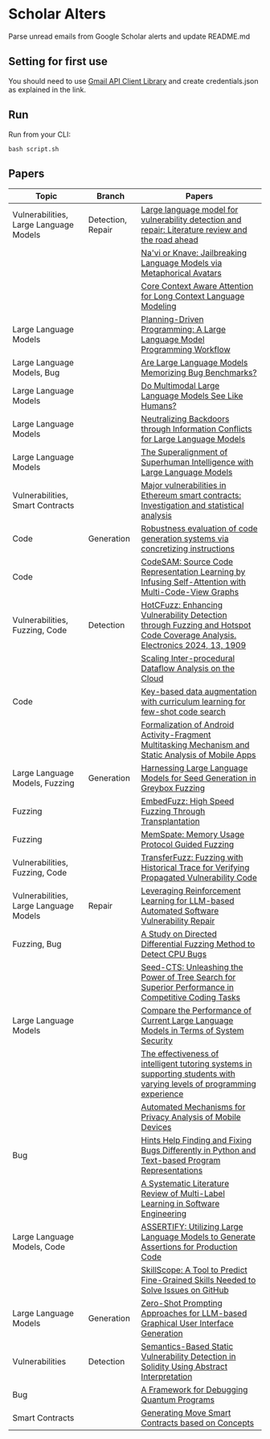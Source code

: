 # Scholar Alters
Parse unread emails from Google Scholar alerts and update README.md

## Setting for first use
You should need to use [Gmail API Client Library](https://developers.google.com/gmail/api/quickstart/python) and create
credentials.json as explained in the link.

## Run
Run from your CLI:
```
bash script.sh
```
## Papers

| Topic | Branch | Papers |
| --- | --- | --- |
| Vulnerabilities, Large Language Models | Detection, Repair | [Large language model for vulnerability detection and repair: Literature review and the road ahead](https://scholar.google.com/scholar_url?url=https://dl.acm.org/doi/pdf/10.1145/3708522&hl=en&sa=X&d=5019072650767063667&ei=5W5mZ_fyBIqay9YP7vuXyQg&scisig=AFWwaeZZIV_GpHDBtnuWVprsnxdU&oi=scholaralrt&hist=apJ4fD8AAAAJ:13416253053927943580:AFWwaeZVA4m24uKFAp1p69HyQLno&html=&pos=0&folt=art) |
|  |  | [Na'vi or Knave: Jailbreaking Language Models via Metaphorical Avatars](https://scholar.google.com/scholar_url?url=https://arxiv.org/pdf/2412.12145&hl=en&sa=X&d=18286592697412870574&ei=5G5mZ7TdMp7Iy9YP1bSDiQY&scisig=AFWwaeaBuYokGpr4bf1iU52ucqXp&oi=scholaralrt&hist=apJ4fD8AAAAJ:3096313017463695374:AFWwaeb8R4GEV1B4xk_Cz2b6H7gj&html=&pos=0&folt=rel) |
|  |  | [Core Context Aware Attention for Long Context Language Modeling](https://scholar.google.com/scholar_url?url=https://arxiv.org/pdf/2412.12465&hl=en&sa=X&d=10061493522162038226&ei=5G5mZ7TdMp7Iy9YP1bSDiQY&scisig=AFWwaeaUlmVBSf2-60NNFo7xArHb&oi=scholaralrt&hist=apJ4fD8AAAAJ:3096313017463695374:AFWwaeb8R4GEV1B4xk_Cz2b6H7gj&html=&pos=1&folt=rel) |
| Large Language Models |  | [Planning-Driven Programming: A Large Language Model Programming Workflow](https://scholar.google.com/scholar_url?url=https://arxiv.org/pdf/2411.14503&hl=en&sa=X&d=17678802090317173312&ei=5G5mZ7TdMp7Iy9YP1bSDiQY&scisig=AFWwaebyL9oTDNQW-bU_DPPEdxZY&oi=scholaralrt&hist=apJ4fD8AAAAJ:3096313017463695374:AFWwaeb8R4GEV1B4xk_Cz2b6H7gj&html=&pos=2&folt=rel) |
| Large Language Models, Bug |  | [Are Large Language Models Memorizing Bug Benchmarks?](https://scholar.google.com/scholar_url?url=https://arxiv.org/pdf/2411.13323&hl=en&sa=X&d=16308175944622269406&ei=5G5mZ7TdMp7Iy9YP1bSDiQY&scisig=AFWwaeadpGI8ln7HemPApVQI85D3&oi=scholaralrt&hist=apJ4fD8AAAAJ:3096313017463695374:AFWwaeb8R4GEV1B4xk_Cz2b6H7gj&html=&pos=3&folt=rel) |
| Large Language Models |  | [Do Multimodal Large Language Models See Like Humans?](https://scholar.google.com/scholar_url?url=https://arxiv.org/pdf/2412.09603%3F&hl=en&sa=X&d=229295326935721478&ei=5G5mZ7TdMp7Iy9YP1bSDiQY&scisig=AFWwaebjxgymnxcwQIZqJI-rAbpc&oi=scholaralrt&hist=apJ4fD8AAAAJ:3096313017463695374:AFWwaeb8R4GEV1B4xk_Cz2b6H7gj&html=&pos=4&folt=rel) |
| Large Language Models |  | [Neutralizing Backdoors through Information Conflicts for Large Language Models](https://scholar.google.com/scholar_url?url=https://arxiv.org/pdf/2411.18280&hl=en&sa=X&d=17163141338557935905&ei=5G5mZ7TdMp7Iy9YP1bSDiQY&scisig=AFWwaeZ39isskOW_akuIwbnDYyhI&oi=scholaralrt&hist=apJ4fD8AAAAJ:3096313017463695374:AFWwaeb8R4GEV1B4xk_Cz2b6H7gj&html=&pos=5&folt=rel) |
| Large Language Models |  | [The Superalignment of Superhuman Intelligence with Large Language Models](https://scholar.google.com/scholar_url?url=https://arxiv.org/pdf/2412.11145&hl=en&sa=X&d=13825179590870051846&ei=5G5mZ7TdMp7Iy9YP1bSDiQY&scisig=AFWwaeYerMHLD05jPXJknSLCWDkN&oi=scholaralrt&hist=apJ4fD8AAAAJ:3096313017463695374:AFWwaeb8R4GEV1B4xk_Cz2b6H7gj&html=&pos=6&folt=rel) |
| Vulnerabilities, Smart Contracts |  | [Major vulnerabilities in Ethereum smart contracts: Investigation and statistical analysis](https://scholar.google.com/scholar_url?url=https://publications.eai.eu/index.php/IoT/article/download/5120/3487&hl=en&sa=X&d=15249222841887119179&ei=5G5mZ-qBOtXEy9YPhYqRoAY&scisig=AFWwaeYvtY5j_grNfKuqt3EXQuXf&oi=scholaralrt&hist=apJ4fD8AAAAJ:10695555881282652625:AFWwaeakbu5Ta3HmdjfVean1AXL4&html=&pos=1&folt=cit) |
| Code | Generation | [Robustness evaluation of code generation systems via concretizing instructions](https://scholar.google.com/scholar_url?url=https://www.sciencedirect.com/science/article/pii/S0950584924002507&hl=en&sa=X&d=11889542774536262257&ei=5W5mZ5WNAsKM6rQP6_3j2Ao&scisig=AFWwaeYHwTW8EDKSilzdtqUw4Q5A&oi=scholaralrt&hist=apJ4fD8AAAAJ:11631047573362457156:AFWwaeYhbBKL65h4pzyKCNru3s-R&html=&pos=0&folt=rel) |
| Code |  | [CodeSAM: Source Code Representation Learning by Infusing Self-Attention with Multi-Code-View Graphs](https://scholar.google.com/scholar_url?url=https://arxiv.org/pdf/2411.14611&hl=en&sa=X&d=13867483807898179782&ei=5W5mZ5WNAsKM6rQP6_3j2Ao&scisig=AFWwaebiZtxrljH7Ttw4tkNaGdTr&oi=scholaralrt&hist=apJ4fD8AAAAJ:11631047573362457156:AFWwaeYhbBKL65h4pzyKCNru3s-R&html=&pos=1&folt=rel) |
| Vulnerabilities, Fuzzing, Code | Detection | [HotCFuzz: Enhancing Vulnerability Detection through Fuzzing and Hotspot Code Coverage Analysis. Electronics 2024, 13, 1909](https://scholar.google.com/scholar_url?url=https://www.researchgate.net/profile/Abdussalam-Elhanashi/publication/387130722_Machine_Learning_for_Cybersecurity_Threat_Detection_and_Mitigation/links/67618591a3978e15e7905d2b/Machine-Learning-for-Cybersecurity-Threat-Detection-and-Mitigation.pdf%23page%3D232&hl=en&sa=X&d=13329370877493612691&ei=5W5mZ5WNAsKM6rQP6_3j2Ao&scisig=AFWwaeZQ6s_BcjC-bTaqRADxC9UP&oi=scholaralrt&hist=apJ4fD8AAAAJ:11631047573362457156:AFWwaeYhbBKL65h4pzyKCNru3s-R&html=&pos=2&folt=rel) |
|  |  | [Scaling Inter-procedural Dataflow Analysis on the Cloud](https://scholar.google.com/scholar_url?url=https://arxiv.org/pdf/2412.12579&hl=vi&sa=X&d=12526254574815730818&ei=5W5mZ6WbBp7Iy9YP1bSDiQY&scisig=AFWwaebaoNrgC_e25z9zspDq9L87&oi=scholaralrt&hist=apJ4fD8AAAAJ:13534924455939102554:AFWwaeZN-y-gtbFtywJ0Xio3nYxl&html=&pos=0&folt=cit) |
| Code |  | [Key-based data augmentation with curriculum learning for few-shot code search](https://scholar.google.com/scholar_url?url=https://link.springer.com/article/10.1007/s00521-024-10670-9&hl=en&sa=X&d=10244615768862844623&ei=5G5mZ9jPOJPIy9YPl4m-gA8&scisig=AFWwaeYCMfUlFw57H7owQwq9o165&oi=scholaralrt&hist=apJ4fD8AAAAJ:8900472388513427833:AFWwaeZM7Y6I9R2ROVLnk31jdyVz&html=&pos=1&folt=rel) |
|  |  | [Formalization of Android Activity-Fragment Multitasking Mechanism and Static Analysis of Mobile Apps](https://scholar.google.com/scholar_url?url=https://dl.acm.org/doi/pdf/10.1145/3708562&hl=en&sa=X&d=17634899339714642179&ei=5G5mZ9jPOJPIy9YPl4m-gA8&scisig=AFWwaeaGlk5-DyCyXFhTfGpEvwUG&oi=scholaralrt&hist=apJ4fD8AAAAJ:8900472388513427833:AFWwaeZM7Y6I9R2ROVLnk31jdyVz&html=&pos=2&folt=rel) |
| Large Language Models, Fuzzing | Generation | [Harnessing Large Language Models for Seed Generation in Greybox Fuzzing](https://scholar.google.com/scholar_url?url=https://arxiv.org/pdf/2411.18143&hl=en&sa=X&d=4307449344127975686&ei=5G5mZ6KZO76_y9YP1YLqoQw&scisig=AFWwaeaNu62QkDkZt05V_2sQ4q8G&oi=scholaralrt&hist=apJ4fD8AAAAJ:11137134570824175991:AFWwaeZJgvZkFmSwNlRigHvrI7d8&html=&pos=0&folt=rel) |
| Fuzzing |  | [EmbedFuzz: High Speed Fuzzing Through Transplantation](https://scholar.google.com/scholar_url?url=https://arxiv.org/pdf/2412.12746&hl=en&sa=X&d=5560071018539864401&ei=5G5mZ6KZO76_y9YP1YLqoQw&scisig=AFWwaebkhY9Jnnt9PlKSuzU5AGcP&oi=scholaralrt&hist=apJ4fD8AAAAJ:11137134570824175991:AFWwaeZJgvZkFmSwNlRigHvrI7d8&html=&pos=1&folt=rel) |
| Fuzzing |  | [MemSpate: Memory Usage Protocol Guided Fuzzing](https://scholar.google.com/scholar_url?url=https://link.springer.com/chapter/10.1007/978-981-96-0617-7_14&hl=en&sa=X&d=13723180342917247379&ei=5G5mZ6KZO76_y9YP1YLqoQw&scisig=AFWwaeb-0clKcM_st7PcZsoaKJMs&oi=scholaralrt&hist=apJ4fD8AAAAJ:11137134570824175991:AFWwaeZJgvZkFmSwNlRigHvrI7d8&html=&pos=2&folt=rel) |
| Vulnerabilities, Fuzzing, Code |  | [TransferFuzz: Fuzzing with Historical Trace for Verifying Propagated Vulnerability Code](https://scholar.google.com/scholar_url?url=https://arxiv.org/pdf/2411.18347&hl=en&sa=X&d=9201415783353455238&ei=5G5mZ6KZO76_y9YP1YLqoQw&scisig=AFWwaeb3rzR9VoPycfXRlyJeEle8&oi=scholaralrt&hist=apJ4fD8AAAAJ:11137134570824175991:AFWwaeZJgvZkFmSwNlRigHvrI7d8&html=&pos=3&folt=rel) |
| Vulnerabilities, Large Language Models | Repair | [Leveraging Reinforcement Learning for LLM-based Automated Software Vulnerability Repair](https://scholar.google.com/scholar_url?url=https://koreascience.kr/article/CFKO202433162392439.pdf&hl=en&sa=X&d=5145247913402597368&ei=5G5mZ6KZO76_y9YP1YLqoQw&scisig=AFWwaebNZqISUV0RAY2PaYY6sTmG&oi=scholaralrt&hist=apJ4fD8AAAAJ:11137134570824175991:AFWwaeZJgvZkFmSwNlRigHvrI7d8&html=&pos=4&folt=rel) |
| Fuzzing, Bug |  | [A Study on Directed Differential Fuzzing Method to Detect CPU Bugs](https://scholar.google.com/scholar_url?url=https://koreascience.kr/article/CFKO202433162225853.pdf&hl=en&sa=X&d=16235806519105704191&ei=5G5mZ6KZO76_y9YP1YLqoQw&scisig=AFWwaeZ8_tbXQMeeqehncFwK4iwO&oi=scholaralrt&hist=apJ4fD8AAAAJ:11137134570824175991:AFWwaeZJgvZkFmSwNlRigHvrI7d8&html=&pos=6&folt=rel) |
|  |  | [Seed-CTS: Unleashing the Power of Tree Search for Superior Performance in Competitive Coding Tasks](https://scholar.google.com/scholar_url?url=https://arxiv.org/pdf/2412.12544&hl=en&sa=X&d=8126426183429119205&ei=5G5mZ5_lNYWU6rQPgbi84QM&scisig=AFWwaeY9hxHrPxgcx039uZxoGZVa&oi=scholaralrt&hist=apJ4fD8AAAAJ:5778505219825515303:AFWwaeaDDOggOneW-z6K3HLjAzuP&html=&pos=0&folt=cit) |
| Large Language Models |  | [Compare the Performance of Current Large Language Models in Terms of System Security](https://scholar.google.com/scholar_url?url=https://www.ewadirect.com/proceedings/ace/article/view/18155&hl=en&sa=X&d=4425163489953334508&ei=5G5mZ5_lNYWU6rQPgbi84QM&scisig=AFWwaeYdsLGPmJJBSC70zySsxcZs&oi=scholaralrt&hist=apJ4fD8AAAAJ:5778505219825515303:AFWwaeaDDOggOneW-z6K3HLjAzuP&html=&pos=1&folt=cit) |
|  |  | [The effectiveness of intelligent tutoring systems in supporting students with varying levels of programming experience](https://scholar.google.com/scholar_url?url=https://link.springer.com/article/10.1007/s44217-024-00385-3&hl=en&sa=X&d=2882695474251999018&ei=5G5mZ5_lNYWU6rQPgbi84QM&scisig=AFWwaeZ3nOg2G9ExmXwawTJ-Fy2Y&oi=scholaralrt&hist=apJ4fD8AAAAJ:5778505219825515303:AFWwaeaDDOggOneW-z6K3HLjAzuP&html=&pos=2&folt=cit) |
|  |  | [Automated Mechanisms for Privacy Analysis of Mobile Devices](https://scholar.google.com/scholar_url?url=https://repositorio-aberto.up.pt/bitstream/10216/164246/2/700782.pdf&hl=en&sa=X&d=16060260441906374163&ei=5G5mZ5_lNYWU6rQPgbi84QM&scisig=AFWwaeZota7jotc422DHjmHqx_Dj&oi=scholaralrt&hist=apJ4fD8AAAAJ:5778505219825515303:AFWwaeaDDOggOneW-z6K3HLjAzuP&html=&pos=3&folt=cit) |
| Bug |  | [Hints Help Finding and Fixing Bugs Differently in Python and Text-based Program Representations](https://scholar.google.com/scholar_url?url=https://arxiv.org/pdf/2412.12471&hl=en&sa=X&d=3756718058725883961&ei=5G5mZ5_lNYWU6rQPgbi84QM&scisig=AFWwaeala_dhR38uAq39QoSNhaHP&oi=scholaralrt&hist=apJ4fD8AAAAJ:5778505219825515303:AFWwaeaDDOggOneW-z6K3HLjAzuP&html=&pos=4&folt=cit) |
|  |  | [A Systematic Literature Review of Multi-Label Learning in Software Engineering](https://scholar.google.com/scholar_url?url=https://dl.acm.org/doi/pdf/10.1145/3708532&hl=en&sa=X&d=11979148013253666698&ei=5W5mZ9hppprL1g-9v_vAAg&scisig=AFWwaeY0mh_JmKE5URaNGSYRH3Kv&oi=scholaralrt&hist=apJ4fD8AAAAJ:11486195984023826531:AFWwaebYo-fw1j0PJswL-CdomZqY&html=&pos=0&folt=cit) |
| Large Language Models, Code |  | [ASSERTIFY: Utilizing Large Language Models to Generate Assertions for Production Code](https://scholar.google.com/scholar_url?url=https://arxiv.org/pdf/2411.16927&hl=vi&sa=X&d=9597535331360169616&ei=5G5mZ8vPPL6vy9YP89rtmQs&scisig=AFWwaeasfpbn1m9S3Gwbr2a0jm-a&oi=scholaralrt&hist=apJ4fD8AAAAJ:11355862984917483435:AFWwaeZvT_NNWQMu4_zZrEW644gW&html=&pos=1&folt=rel) |
|  |  | [SkillScope: A Tool to Predict Fine-Grained Skills Needed to Solve Issues on GitHub](https://scholar.google.com/scholar_url?url=https://www.researchgate.net/profile/Fabio-Santos-107/publication/387098014_SkillScope_A_Tool_to_Predict_Fine-Grained_Skills_Needed_to_Solve_Issues_on_GitHub/links/6761abf7996d2552c3f30f02/SkillScope-A-Tool-to-Predict-Fine-Grained-Skills-Needed-to-Solve-Issues-on-GitHub.pdf&hl=vi&sa=X&d=6485235597356798870&ei=5G5mZ8vPPL6vy9YP89rtmQs&scisig=AFWwaebfk0MPiy6QzOliKUU4G5cq&oi=scholaralrt&hist=apJ4fD8AAAAJ:11355862984917483435:AFWwaeZvT_NNWQMu4_zZrEW644gW&html=&pos=3&folt=rel) |
| Large Language Models | Generation | [Zero-Shot Prompting Approaches for LLM-based Graphical User Interface Generation](https://scholar.google.com/scholar_url?url=https://arxiv.org/pdf/2412.11328&hl=vi&sa=X&d=4829662896612642561&ei=5G5mZ8vPPL6vy9YP89rtmQs&scisig=AFWwaeazw3VxwlpNR_MCazbL4bBU&oi=scholaralrt&hist=apJ4fD8AAAAJ:11355862984917483435:AFWwaeZvT_NNWQMu4_zZrEW644gW&html=&pos=4&folt=rel) |
| Vulnerabilities | Detection | [Semantics-Based Static Vulnerability Detection in Solidity Using Abstract Interpretation](https://scholar.google.com/scholar_url?url=https://link.springer.com/chapter/10.1007/978-3-031-80020-7_15&hl=en&sa=X&d=5879683876807232726&ei=5W5mZ7vIB8q8y9YPrOqMwQw&scisig=AFWwaeYobUTj8GLAPpS3dNgk2jRV&oi=scholaralrt&hist=apJ4fD8AAAAJ:15725322226479601129:AFWwaeYp-8wbw5OHTjoCHLP43E0V&html=&pos=1&folt=rel) |
| Bug |  | [A Framework for Debugging Quantum Programs](https://scholar.google.com/scholar_url?url=https://arxiv.org/pdf/2412.12269&hl=vi&sa=X&d=1017115060692789474&ei=5W5mZ530CJPIy9YPl4m-gA8&scisig=AFWwaeb5ioSex3vCCwhDHvfEvsj_&oi=scholaralrt&hist=apJ4fD8AAAAJ:16065687014273664109:AFWwaeYpvD7V4gPm0ywHhNT6YvSk&html=&pos=0&folt=rel) |
| Smart Contracts |  | [Generating Move Smart Contracts based on Concepts](https://scholar.google.com/scholar_url?url=https://arxiv.org/pdf/2412.12513&hl=vi&sa=X&d=25750032228416606&ei=5W5mZ530CJPIy9YPl4m-gA8&scisig=AFWwaeYgef-QvApk5WxJE_9k3e6I&oi=scholaralrt&hist=apJ4fD8AAAAJ:16065687014273664109:AFWwaeYpvD7V4gPm0ywHhNT6YvSk&html=&pos=1&folt=rel) |
